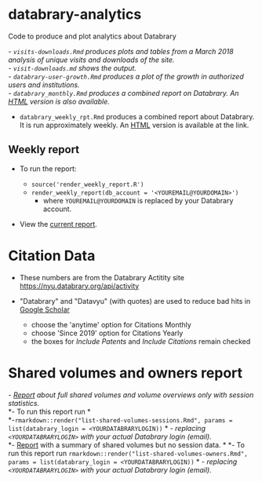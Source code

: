 # databrary-analytics
Code to produce and plot analytics about Databrary

*- `visits-downloads.Rmd` produces plots and tables from a March 2018 analysis of unique visits and downloads of the site.*   
    *- `visit-downloads.md` shows the output.*   
*- `databrary-user-growth.Rmd` produces a plot of the growth in authorized users and institutions.*   
*- `databrary_monthly.Rmd` produces a combined report on Databrary. An [HTML](https://gilmore-lab.github.io/databrary-analytics/databrary_monthly.html) version is also available.*   
- `databrary_weekly_rpt.Rmd` produces a combined report about Databrary. It is run approximately weekly. An [HTML](https://gilmore-lab.github.io/databrary-analytics/databrary_weekly_rpt.html) version is available at the link.  

## Weekly report

- To run the report:  
    - `source('render_weekly_report.R')`  
    - `render_weekly_report(db_account = '<YOUREMAIL@YOURDOMAIN>')`  
        - where `YOUREMAIL@YOURDOMAIN` is replaced by your Databrary account. 

- View the [current report](https://gilmore-lab.github.io/databrary-analytics/weekly/databrary_weekly_report.html).  


# Citation Data

- These numbers are from the Databrary Actitity site https://nyu.databrary.org/api/activity  

- "Databrary" and "Datavyu" (with quotes) are used to reduce bad hits in [Google Scholar](https://scholar.google.com)      
    - choose the 'anytime' option for Citations Monthly  
    - choose 'Since 2019' option for Citations Yearly  
    - the boxes for *Include Patents* and *Include Citations* remain checked  

# Shared volumes and owners report

*- [Report](https://gilmore-lab.github.io/databrary-analytics/shared-volumes-sessions.html) about full shared volumes and volume overviews only with session statistics.*  
    *- To run this report run  *  
        *-`rmarkdown::render("list-shared-volumes-sessions.Rmd", params = list(databrary_login = <YOURDATABRARYLOGIN))`  *
            *- replacing `<YOURDATABRARYLOGIN>` with your actual Databrary login (email).*  
*- [Report](https://gilmore-lab.github.io/databrary-analytics/list-shared-volumes-owners.html) with a summary of shared volumes but no session data.  *
    *- To run this report run `rmarkdown::render("list-shared-volumes-owners.Rmd", params = list(databrary_login = <YOURDATABRARYLOGIN))`  *
        *- replacing `<YOURDATABRARYLOGIN>` with your actual Databrary login (email).*  